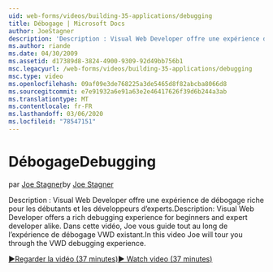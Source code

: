 ```yaml
---
uid: web-forms/videos/building-35-applications/debugging
title: Débogage | Microsoft Docs
author: JoeStagner
description: 'Description : Visual Web Developer offre une expérience de débogage riche pour les débutants et les développeurs d’experts. Dans cette vidéo, Joe vous guide tout au long de la VW...'
ms.author: riande
ms.date: 04/30/2009
ms.assetid: d17389d8-3824-4900-9309-92d49bb756b1
msc.legacyurl: /web-forms/videos/building-35-applications/debugging
msc.type: video
ms.openlocfilehash: 09af09e3de768225a3de5465d8f82abcba8066d8
ms.sourcegitcommit: e7e91932a6e91a63e2e46417626f39d6b244a3ab
ms.translationtype: MT
ms.contentlocale: fr-FR
ms.lasthandoff: 03/06/2020
ms.locfileid: "78547151"
---
```

# <a name="debugging"></a><span data-ttu-id="178cb-104">Débogage</span><span class="sxs-lookup"><span data-stu-id="178cb-104">Debugging</span></span>

<span data-ttu-id="178cb-105">par [Joe Stagner](https://github.com/JoeStagner)</span><span class="sxs-lookup"><span data-stu-id="178cb-105">by [Joe Stagner](https://github.com/JoeStagner)</span></span>

<span data-ttu-id="178cb-106">Description : Visual Web Developer offre une expérience de débogage riche pour les débutants et les développeurs d’experts.</span><span class="sxs-lookup"><span data-stu-id="178cb-106">Description: Visual Web Developer offers a rich debugging experience for beginners and expert developer alike.</span></span> <span data-ttu-id="178cb-107">Dans cette vidéo, Joe vous guide tout au long de l’expérience de débogage VWD existant.</span><span class="sxs-lookup"><span data-stu-id="178cb-107">In this video Joe will tour you through the VWD debugging experience.</span></span>

[<span data-ttu-id="178cb-108">&#9654;Regarder la vidéo (37 minutes)</span><span class="sxs-lookup"><span data-stu-id="178cb-108">&#9654; Watch video (37 minutes)</span></span>](https://channel9.msdn.com/Blogs/ASP-NET-Site-Videos/debugging)
